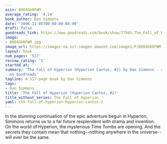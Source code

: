 ```yaml
---
asin: B004G60FWM
average_rating: '4.24'
book_author: Dan Simmons
date: '2006-11-05T00:00:00-08:00'
draft: false
goodreads_link: https://www.goodreads.com/book/show/77565.The_Fall_of_Hyperion
image:
- B004G60FWM.jpg
image_url: https://images-na.ssl-images-amazon.com/images/P/B004G60FWM.01._SCLZZZZZZZ.jpg
layout: book
num_pages: '517'
review_rating: '5'
started_at: ''
summary: 'The Fall of Hyperion (Hyperion Cantos, #2) by Dan Simmons - rated 4.24/5
  on Goodreads'
tagline: A 517-page book by Dan Simmons
tags:
- Dan Simmons
title: 'The Fall of Hyperion (Hyperion Cantos, #2)'
title_without_series: The Fall of Hyperion
yaml: the-fall-of-hyperion-hyperion-cantos-2
---
```


In the stunning continuation of the epic adventure begun in Hyperion, Simmons returns us to a far future resplendent with drama and invention. On the world of Hyperion, the mysterious Time Tombs are opening. And the secrets they contain mean that nothing--nothing anywhere in the universe--will ever be the same.